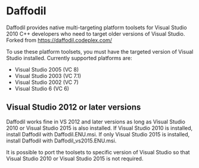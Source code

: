 # Daffodil
Daffodil provides native multi-targeting platform toolsets for Visual 
Studio 2010 C++ developers who need to target older versions of Visual 
Studio. Forked from https://daffodil.codeplex.com/

To use these platform toolsets, you must have the targeted version of 
Visual Studio installed. Currently supported platforms are:
- Visual Studio 2005 (VC 8)
- Visual Studio 2003 (VC 7.1)
- Visual Studio 2002 (VC 7)
- Visual Studio 6 (VC 6)

## Visual Studio 2012 or later versions
Daffodil works fine in VS 2012 and later versions as long as Visual Studio 2010 or Visual Studio 2015 is also installed.
If Visual Studio 2010 is installed, install Daffodil with Daffodil.ENU.msi.
If only Visual Studio 2015 is installed, install Daffodil with Daffodil_vs2015.ENU.msi.

It is possible to port the toolsets to specific version of Visual Studio so that Visual Studio 2010 or Visual Studio 2015 is not required.
